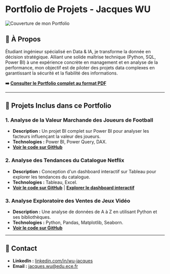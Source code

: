 # Portfolio de Projets - Jacques WU

![Couverture de mon Portfolio](lien_vers_votre_capture_d_ecran_de_la_couverture)

## 🔹 À Propos

Étudiant ingénieur spécialisé en Data & IA, je transforme la donnée en décision stratégique. Alliant une solide maîtrise technique (Python, SQL, Power BI) à une expérience concrète en management et en analyse de la performance, mon objectif est de piloter des projets data complexes en garantissant la sécurité et la fiabilité des informations.

**➡️ [Consulter le Portfolio complet au format PDF](https://github.com/J-WU1/Portfolio/blob/main/Portfolio_Projets_JacquesWu.pdf)**

---

## 🔹 Projets Inclus dans ce Portfolio

### 1. Analyse de la Valeur Marchande des Joueurs de Football
*   **Description :** Un projet BI complet sur Power BI pour analyser les facteurs influençant la valeur des joueurs.
*   **Technologies :** Power BI, Power Query, DAX.
*   **[Voir le code sur GitHub](https://github.com/J-WU1/Analyse-Football-PowerBI)**

### 2. Analyse des Tendances du Catalogue Netflix
*   **Description :** Conception d'un dashboard interactif sur Tableau pour explorer les tendances du catalogue.
*   **Technologies :** Tableau, Excel.
*   **[Voir le code sur GitHub](https://github.com/J-WU1/Analyse_Netflix_Tableau)** | **[Explorer le dashboard interactif](https://public.tableau.com/app/profile/jacques.wu/viz/AnalyseduCatalogueNetflix/Tableaudebord1?publish=yes)**

### 3. Analyse Exploratoire des Ventes de Jeux Vidéo
*   **Description :** Une analyse de données de A à Z en utilisant Python et ses bibliothèques.
*   **Technologies :** Python, Pandas, Matplotlib, Seaborn.
*   **[Voir le code sur GitHub](https://github.com/J-WU1/Analyse_Ventes_JeuxVideo_Python)**

---

## 🔹 Contact

*   **LinkedIn :** [linkedin.com/in/wu-jacques](https://www.linkedin.com/in/wu-jacques)
*   **Email :** jacques.wu@edu.ece.fr
